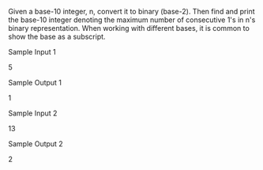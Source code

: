 Given a base-10 integer, n, convert it to binary (base-2). Then find and print the base-10 integer denoting the maximum number of consecutive 1's in n's binary representation. When working with different bases, it is common to show the base as a subscript.

Sample Input 1

5

Sample Output 1

1

Sample Input 2

13

Sample Output 2

2
